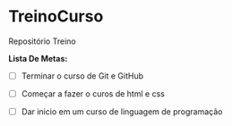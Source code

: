 # TreinoCurso
Repositório Treino

**Lista De Metas:**

- [ ] Terminar o curso de Git e GitHub 

- [ ] Começar a fazer o curos de html e css

- [ ] Dar inicio em um curso de linguagem de programação

